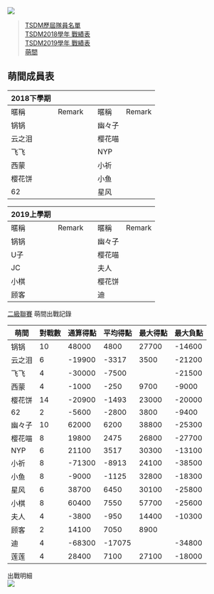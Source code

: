 ![](https://www.z4a.net/images/2018/08/01/u.png)  
>[TSDM歷屆隊員名單](https://yuuyuyuko.github.io/uuz/list)  
>[TSDM2018學年 戰績表](https://yuuyuyuko.github.io/uuz/tsdm2018)  
>[TSDM2019學年 戰績表](https://yuuyuyuko.github.io/uuz/tsdm2019)  
>[萌間](https://yuuyuyuko.github.io/uuz/moe)  

## 萌間成員表

|2018下學期|||||
-|-|-|-|-
暱稱|Remark||暱稱|Remark
锅锅|||幽々子|
云之泪|||樱花喵|
飞飞|||NYP|
西蒙|||小祈|
樱花饼|||小鱼|
62|||星风|

|2019上學期|||||
-|-|-|-|-
暱稱|Remark||暱稱|Remark
锅锅|||幽々子|
U子|||樱花喵|
JC|||夫人|
小棋|||樱花饼|
顾客|||迪|

[二級聯賽](https://mahjong.pub/?cid=40) 萌間出戰記錄

萌間|對戰數|通算得點|平均得點|最大得點|最大負點
-|-|-|-|-|-
锅锅|10|48000|4800|27700|-14600
云之泪|6|-19900|-3317|3500|-21200
飞飞|4|-30000|-7500||-21500
西蒙|4|-1000|-250|9700|-9000
樱花饼|14|-20900|-1493|23000|-20000
62|2|-5600|-2800|3800|-9400
幽々子|10|62000|6200|38800|-25300
樱花喵|8|19800|2475|26800|-27700
NYP|6|21100|3517|30300|-13100
小祈|8|-71300|-8913|24100|-38500
小鱼|8|-9000|-1125|32800|-18300
星风|6|38700|6450|30100|-25800
小棋|8|60400|7550|57700|-25600
夫人|4|-3800|-950|14400|-10300
顾客|2|14100|7050|8900|
迪|4|-68300|-17075||-34800
莲莲|4|28400|7100|27100|-18000

出戰明細  
![](https://www.z4a.net/images/2019/04/14/image.png)
